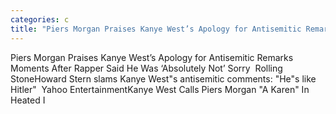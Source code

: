 ```yaml
---
categories: c
title: "Piers Morgan Praises Kanye West’s Apology for Antisemitic Remarks Moments After Rapper Said He Was ‘Absolutely Not’ Sorry  Rolling Stone"
---
```

Piers Morgan Praises Kanye West’s Apology for Antisemitic Remarks Moments After Rapper Said He Was ‘Absolutely Not’ Sorry&nbsp;&nbsp;Rolling StoneHoward Stern slams Kanye West"s antisemitic comments: "He"s like Hitler"&nbsp;&nbsp;Yahoo EntertainmentKanye West Calls Piers Morgan "A Karen" In Heated I